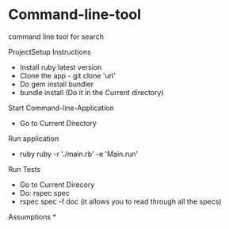 # Command-line-tool

command line tool for search

 ProjectSetup Instructions
* Install ruby latest version 
* Clone the app - git clone 'url'
* Do gem install bundler
* bundle install (Do it in the Current directory)

 Start Command-line-Application 
* Go to Current Directory

 Run application 
* ruby  ruby -r './main.rb' -e 'Main.run'

 Run Tests 
* Go to Current Direcory
* Do: rspec spec 
* rspec spec -f doc (it allows you to read through all the specs)

Assumptions
*
